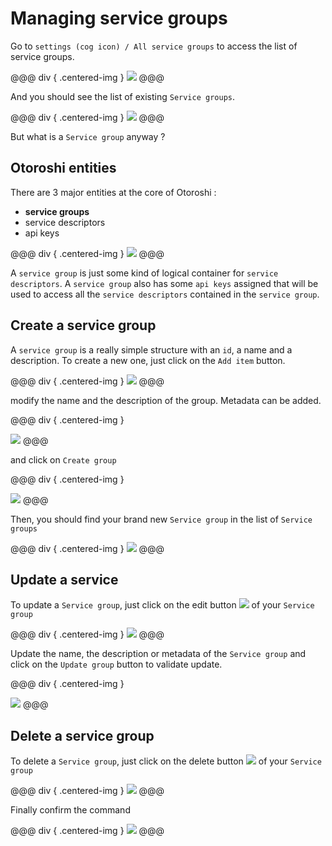 # Managing service groups

Go to `settings (cog icon) / All service groups` to access the list of service groups.

@@@ div { .centered-img }
<img src="../img/settings-menu-groups.png" />
@@@

And you should see the list of existing `Service groups`.

@@@ div { .centered-img }
<img src="../img/service-groups.png" />
@@@

But what is a `Service group` anyway ?

## Otoroshi entities

There are 3 major entities at the core of Otoroshi :

* **service groups**
* service descriptors
* api keys

@@@ div { .centered-img }
<img src="../img/models-group.png" />
@@@

A `service group` is just some kind of logical container for `service descriptors`. A `service group` also has some `api keys` assigned that will be used to access all the `service descriptors` contained in the `service group`.

## Create a service group

A `service group` is a really simple structure with an `id`, a name and a description. To create a new one, just click on the `Add item` button.

@@@ div { .centered-img }
<img src="../img/service-groups-add.png" />
@@@

modify the name and the description of the group. Metadata can be added.

@@@ div { .centered-img }
<!-- TODO: Update screen print -->
<img src="../img/service-groups-new.png" />
@@@

and click on `Create group`

@@@ div { .centered-img }
<!-- TODO: Update screen print -->
<img src="../img/service-groups-create.png" />
@@@

Then, you should find your brand new `Service group` in the list of `Service groups`

@@@ div { .centered-img }
<img src="../img/service-groups-created.png" />
@@@

## Update a service

To update a `Service group`, just click on the edit button <img src="../img/edit.png" /> of your `Service group`

@@@ div { .centered-img }
<img src="../img/service-groups-edit.png" />
@@@

Update the name, the description or metadata of the `Service group` and click on the `Update group` button to validate update.

@@@ div { .centered-img }
<!-- TODO: Update screen print -->
<img src="../img/service-groups-update.png" />
@@@

## Delete a service group

To delete a `Service group`, just click on the delete button <img src="../img/delete.png" /> of your `Service group`

@@@ div { .centered-img }
<img src="../img/service-groups-delete.png" />
@@@

Finally confirm the command

@@@ div { .centered-img }
<img src="../img/service-groups-delete-confirm.png" />
@@@
